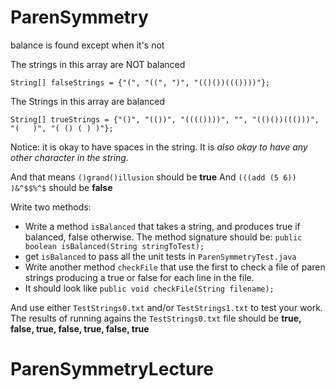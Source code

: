 # ParenSymmetry
balance is found except when it's not

The strings in this array are NOT balanced

`String[] falseStrings = {"(", "((", ")", "(()())((())))"};`

The Strings in this array are balanced

`String[] trueStrings = {"()", "(())", "(((())))", "", "(()())((()))", "(   )", "( () ( ) )"};`

Notice: it is okay to have spaces in the string. It is _also okay to have any other character in the string._

And that means `()grand()illusion` should be __true__
And `(((add (5 6)) )&^$$%^$` should be __false__

Write two methods:
- Write a method `isBalanced` that takes a string, and produces true if balanced, false otherwise. 
The method signature should be: `public boolean isBalanced(String stringToTest);`
- get `isBalanced` to pass all the unit tests in `ParenSymmetryTest.java`
- Write another method `checkFile` that use the first to check a file of paren strings producing a true or false for each line in the file. 
- It should look like `public void checkFile(String filename);`

And use either `TestStrings0.txt` and/or `TestStrings1.txt` to test your work.
The results of running agains the `TestStrings0.txt` file should be
__true, false, true, false, true, false, true__
# ParenSymmetryLecture
